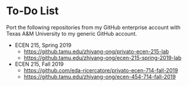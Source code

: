 #	To-Do List

Port the following repositories from my GitHub enterprise account with Texas A&M University to my generic GitHub account.
+ ECEN 215, Spring 2019
	- https://github.tamu.edu/zhiyang-ong/privato-ecen-215-lab
	- https://github.tamu.edu/zhiyang-ong/ecen-215-spring-2019-lab
+ ECEN 215, Fall 2019
	- https://github.com/eda-ricercatore/privato-ecen-714-fall-2019
	- https://github.tamu.edu/zhiyang-ong/ecen-454-714-fall-2019
